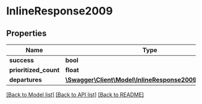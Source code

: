 # InlineResponse2009

## Properties
Name | Type | Description | Notes
------------ | ------------- | ------------- | -------------
**success** | **bool** |  | [optional] 
**prioritized_count** | **float** |  | [optional] 
**departures** | [**\Swagger\Client\Model\InlineResponse2009Departures[]**](InlineResponse2009Departures.md) |  | [optional] 

[[Back to Model list]](../../README.md#documentation-for-models) [[Back to API list]](../../README.md#documentation-for-api-endpoints) [[Back to README]](../../README.md)

